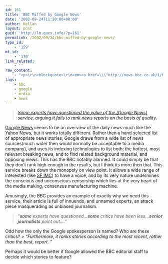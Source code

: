 ```yaml
---
id: 161
title: 'BBC Miffed by Google News'
date: '2002-09-24T11:20:00+00:00'
author: Kellan
layout: post
guid: 'http://lm.quxx.info/?p=161'
permalink: /2002/09/24/bbc-miffed-by-google-news/
typo_id:
    - '159'
mt_id:
    - '170'
link_related:
    - ''
raw_content:
    - "<p>\r\n<blockquote>\r\n<em><a href=\\\"http://news.bbc.co.uk/1/hi/technology/2278042.stm\\\">Some experts have questioned the value of the [Google News] service, arguing it fails to rank news reports on the basis of quality.</a></em>\r\n</blockquote>\r\n\r\n<a href=\\\"http://news.google.com\\\">Google News</a> seems to be an overview of the daily news much like the <a href=\\\"http://news.yahoo.com\\\">Yahoo News</a>, but it works totally different.  Rather then a hand selected list of appropriate news stories, Google draws from a wide list  of news sources(much wider then would normally be acceptable to a media company), and uses its indexing technologies to list both:  the hottest, most relevant breaking news, and to find related background material, and opposing views.\r\n</p>\r\n<p>\r\nThis has the BBC notably alarmed.  It could simply be that they don\\'t rank high enough in the results, but I think its more then that.  This service breaks down the monopoly on view point.  It allows a wide range of interested (like <a href=\\\"http://sf.indymedia.org\\\">SF IMC</a>) to have a voice, and by its very nature undermines the conscious and unconscious censorship which lies at the very heart of the media making, consensus manufacturing machine.\r\n</p>\r\n<p>\r\nAmusingly, the BBC provides an example of exactly why we need this service, their article is full of innuendo, and unnamed experts, an attack piece masquerading as unbiased journalism.\r\n<blockquote><em>\r\n\\\"<b>some</b> experts have questioned...<b>some</b> critics have been less...<b>senior journalists</b> point out....\\\"\r\n</em></blockquote>\r\nOdd how the only the Google spokesperson is named?  Who are these critics?\r\n<blockquote><em>\r\n\\\"Furthermore, it ranks stories according to the most recent, rather than the best, report. \\\"\r\n</em></blockquote>\r\nPerhaps it would be better if Google allowed the BBC editorial staff to decide which stories to feature?\r\n</p>"
tags:
    - bbc
    - google
    - media
    - news
---
```


> *[Some experts have questioned the value of the \[Google News\] service, arguing it fails to rank news reports on the basis of quality.](http://news.bbc.co.uk/1/hi/technology/2278042.stm)*

[Google News](http://news.google.com) seems to be an overview of the daily news much like the [Yahoo News](http://news.yahoo.com), but it works totally different. Rather then a hand selected list of appropriate news stories, Google draws from a wide list of news sources(much wider then would normally be acceptable to a media company), and uses its indexing technologies to list both: the hottest, most relevant breaking news, and to find related background material, and opposing views. This has the BBC notably alarmed. It could simply be that they don’t rank high enough in the results, but I think its more then that. This service breaks down the monopoly on view point. It allows a wide range of interested (like [SF IMC](http://sf.indymedia.org)) to have a voice, and by its very nature undermines the conscious and unconscious censorship which lies at the very heart of the media making, consensus manufacturing machine.

Amusingly, the BBC provides an example of exactly why we need this service, their article is full of innuendo, and unnamed experts, an attack piece masquerading as unbiased journalism.

> *“**some** experts have questioned…**some** critics have been less…**senior journalists** point out….”*

Odd how the only the Google spokesperson is named? Who are these critics? > *“Furthermore, it ranks stories according to the most recent, rather than the best, report. ”*

Perhaps it would be better if Google allowed the BBC editorial staff to decide which stories to feature? 